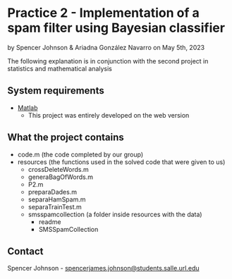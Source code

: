 # Practice 2 - Implementation of a spam filter using Bayesian classifier

by Spencer Johnson & Ariadna González Navarro
on May 5th, 2023

The following explanation is in conjunction with the second project in statistics and mathematical analysis

## System requirements

* [Matlab](https://matlab.mathworks.com)
    * This project was entirely developed on the web version

## What the project contains

* code.m (the code completed by our group)
* resources (the functions used in the solved code that were given to us)
    * crossDeleteWords.m 
    * generaBagOfWords.m
    * P2.m
    * preparaDades.m
    * separaHamSpam.m
    * separaTrainTest.m
    * smsspamcollection (a folder inside resources with the data)
        * readme
        * SMSSpamCollection

## Contact

Spencer Johnson - spencerjames.johnson@students.salle.url.edu
